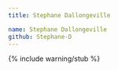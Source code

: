 ```yaml
---
title: Stephane Dallongeville

name: Stephane Dallongeville
github: Stephane-D
---
```


{% include warning/stub %}
